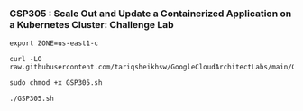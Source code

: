 ### GSP305 :  Scale Out and Update a Containerized Application on a Kubernetes Cluster: Challenge Lab 

```
export ZONE=us-east1-c
```

```
curl -LO raw.githubusercontent.com/tariqsheikhsw/GoogleCloudArchitectLabs/main/GSP305.sh

sudo chmod +x GSP305.sh

./GSP305.sh
```
